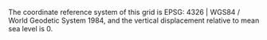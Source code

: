  The coordinate reference system of this grid is EPSG: 4326 | WGS84 / World Geodetic System 1984, and the vertical displacement relative to mean sea level is 0. 
